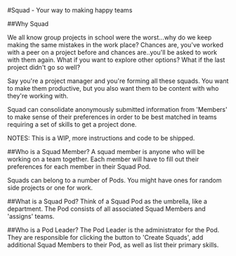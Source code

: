 #Squad - Your way to making happy teams

##Why Squad

We all know group projects in school were the worst...why do we keep making the same mistakes in the work place? Chances are, you've worked with a peer on a project before and chances are..you'll be asked to work with them again. What if you want to explore other options? What if the last project didn't go so well?

Say you're a project manager and you're forming all these squads. You want to make them productive, but you also want them to be content with who they're working with.

Squad can consolidate anonymously submitted information from 'Members' to make sense of their preferences in order to be best matched in teams requiring a set of skills to get a project done.

NOTES: This is a WIP, more instructions and code to be shipped.

##Who is a Squad Member?
A squad member is anyone who will be working on a team together. Each member will have to fill out their preferences for each member in their Squad Pod.

Squads can belong to a number of Pods. You might have ones for random side projects or one for work.

##What is a Squad Pod?
Think of a Squad Pod as the umbrella, like a department. The Pod consists of all associated Squad Members and 'assigns' teams.

##Who is a Pod Leader?
The Pod Leader is the administrator for the Pod. They are responsible for clicking the button to 'Create Squads', add additional Squad Members to their Pod, as well as list their primary skills.



